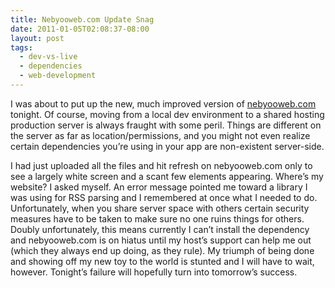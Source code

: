 ```yaml
---
title: Nebyooweb.com Update Snag
date: 2011-01-05T02:08:37-08:00
layout: post
tags:
  - dev-vs-live
  - dependencies
  - web-development
---
```

I was about to put up the new, much improved version of [nebyooweb.com](http://nebyooweb.com) tonight. Of course, moving from a local dev environment to a shared hosting production server is always fraught with some peril. Things are different on the server as far as location/permissions, and you might not even realize certain dependencies you&#8217;re using in your app are non-existent server-side.

I had just uploaded all the files and hit refresh on nebyooweb.com only to see a largely white screen and a scant few elements appearing. Where&#8217;s my website? I asked myself. An error message pointed me toward a library I was using for RSS parsing and I remembered at once what I needed to do. Unfortunately, when you share server space with others certain security measures have to be taken to make sure no one ruins things for others. Doubly unfortunately, this means currently I can&#8217;t install the dependency and nebyooweb.com is on hiatus until my host&#8217;s support can help me out (which they always end up doing, as they rule). My triumph of being done and showing off my new toy to the world is stunted and I will have to wait, however. Tonight&#8217;s failure will hopefully turn into tomorrow&#8217;s success.

<!--more-->
